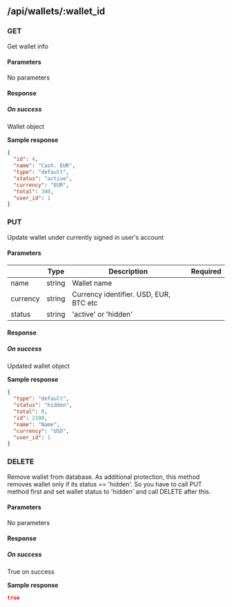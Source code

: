 ## /api/wallets/:wallet_id
### GET

Get wallet info

#### Parameters
No parameters

#### Response
##### On success

Wallet object

**Sample response**

```json
{
  "id": 4,
  "name": "Cash. EUR",
  "type": "default",
  "status": "active",
  "currency": "EUR",
  "total": 300,
  "user_id": 1
}
```
### PUT

Update wallet under currently signed in user's account

#### Parameters
|          | Type   | Description                            | Required |
| -------- | ------ | -------------------------------------- | -------- |
| name     | string | Wallet name                            |          |
| currency | string | Currency identifier. USD, EUR, BTC etc |          |
| status   | string | 'active' or 'hidden'                   |          |

#### Response
##### On success

Updated wallet object

**Sample response**

```json
{
  "type": "default",
  "status": "hidden",
  "total": 0,
  "id": 2100,
  "name": "Name",
  "currency": "USD",
  "user_id": 1
}
```
### DELETE

Remove wallet from database. As additional protection, this method removes wallet only if its status == 'hidden'. So you have to call PUT method first and set wallet status to 'hidden' and call DELETE after this.

#### Parameters
No parameters

#### Response
##### On success

True on success

**Sample response**

```json
true
```
